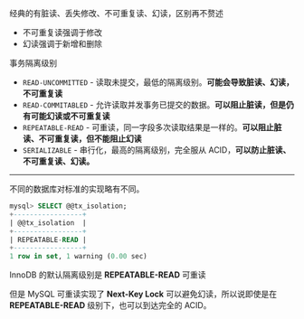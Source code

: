 经典的有脏读、丢失修改、不可重复读、幻读，区别再不赘述

* 不可重复读强调于修改
* 幻读强调于新增和删除



事务隔离级别

* ``READ-UNCOMMITTED`` - 读取未提交，最低的隔离级别。**可能会导致脏读、幻读，不可重复读**
* ``READ-COMMITABLED`` - 允许读取并发事务已提交的数据。**可以阻止脏读，但是仍有可能幻读或不可重复读**
* ``REPEATABLE-READ`` - 可重读，同一字段多次读取结果是一样的。**可以阻止脏读、不可重复读，但不能阻止幻读**
* ``SERIALIZABLE`` - 串行化，最高的隔离级别，完全服从 ACID，**可以防止脏读、不可重复读、幻读。**



---

不同的数据库对标准的实现略有不同。

```sql
mysql> SELECT @@tx_isolation;
+-----------------+
| @@tx_isolation  |
+-----------------+
| REPEATABLE-READ |
+-----------------+
1 row in set, 1 warning (0.00 sec)
```

InnoDB 的默认隔离级别是 **REPEATABLE-READ** 可重读

但是 MySQL 可重读实现了 **Next-Key Lock** 可以避免幻读，所以说即使是在 **REPEATABLE-READ** 级别下，也可以到达完全的 ACID。